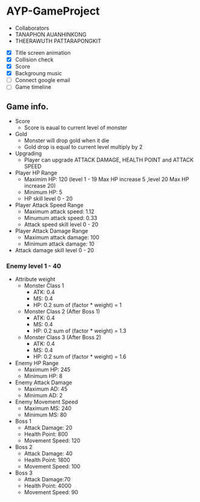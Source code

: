 # AYP-GameProject

* Collaborators
 * TANAPHON AUANHINKONG
 * THEERAWUTH PATTARAPONGKIT

- [x] Title screen animation
- [x] Collision check
- [x] Score
- [x] Backgroung music
- [ ] Connect google email
- [ ] Game timeline

## Game info.
- Score
  - Score is eaual to current level of monster
- Gold
  - Monster will drop gold when it die
  - Gold drop is equal to current level multiply by 2
- Upgrading
  - Player can upgrade ATTACK DAMAGE, HEALTH POINT and ATTACK SPEED
- Player HP Range
  - Maximim HP: 120 (level 1 - 19 Max HP increase 5 ,level 20 Max HP increase 20)
  - Minimum HP: 5
  - HP skill level 0 - 20  
- Player Attack Speed Range
  - Maximum attack speed: 1.12
  - Minumum attack speed: 0.33
  - Attack speed skill level 0 - 20
- Player Attack Damage Range
  - Maximum attack damage: 100
  - Minimum attack damage: 10
- Attack damage skill level 0 - 20

### Enemy level 1 - 40
- Attribute weight
  - Monster Class 1
    - ATK: 0.4
    - MS: 0.4
    - HP: 0.2
    sum of (factor * weight) = 1
  - Monster Class 2 (After Boss 1)
    - ATK: 0.4
    - MS: 0.4
    - HP: 0.2
    sum of (factor * weight) = 1.3
  - Monster Class 3 (After Boss 2)
    - ATK: 0.4
    - MS: 0.4
    - HP: 0.2
    sum of (factor * weight) = 1.6
- Enemy HP Range
  - Maximum HP: 245
  - Minimum HP: 8
- Enemy Attack Damage
  - Maximum AD: 45
  - Minimum AD: 2
- Enemy Movement Speed
  - Maximum MS: 240
  - Minimum MS: 80
- Boss 1
  - Attack Damage: 20
  - Health Point: 800
  - Movement Speed: 120
- Boss 2
  - Attack Damage: 40
  - Health Point: 1800
  - Movement Speed: 100
- Boss 3
  - Attack Damage:70
  - Health Point: 4000
  - Movement Speed: 90
